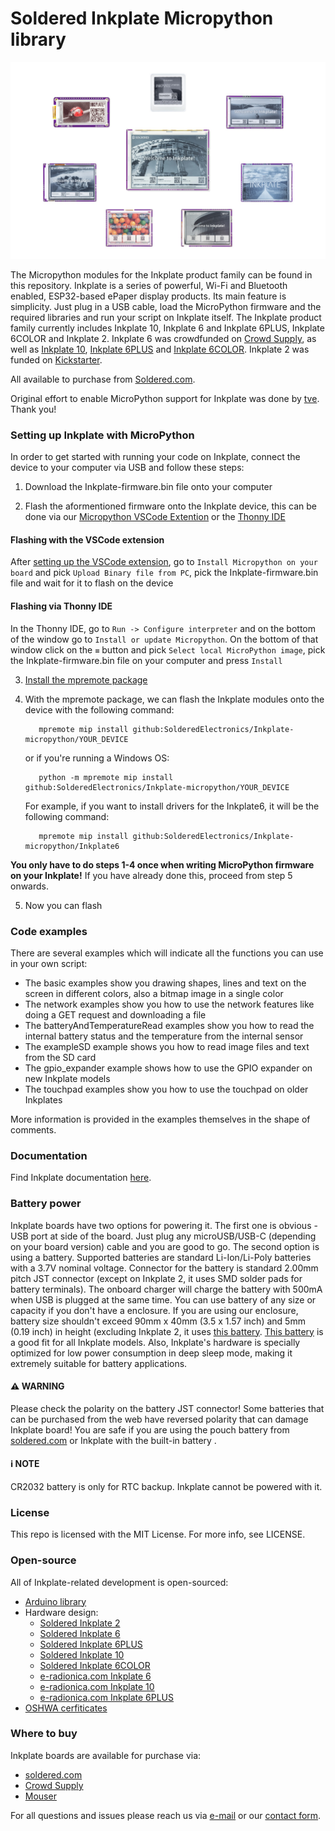 # Soldered Inkplate Micropython library

![](https://raw.githubusercontent.com/SolderedElectronics/Inkplate-Arduino-library/master/extras/InkplateImage.jpg)

The Micropython modules for the Inkplate product family can be found in this repository. Inkplate is a series of powerful, Wi-Fi and Bluetooth enabled, ESP32-based ePaper display products. Its main feature is simplicity. Just plug in a USB cable, load the MicroPython firmware and the required libraries and run your script on Inkplate itself. The Inkplate product family currently includes Inkplate 10, Inkplate 6 and Inkplate 6PLUS, Inkplate 6COLOR and Inkplate 2. 
Inkplate 6 was crowdfunded on [Crowd Supply](https://www.crowdsupply.com/e-radionica/inkplate-6), as well as [Inkplate 10](https://www.crowdsupply.com/e-radionica/inkplate-10), [Inkplate 6PLUS](https://www.crowdsupply.com/e-radionica/inkplate-6plus) and [Inkplate 6COLOR](https://www.crowdsupply.com/soldered/inkplate-6color). Inkplate 2 was funded on [Kickstarter](https://www.kickstarter.com/projects/solderedelectronics/inkplate-2-a-easy-to-use-arduino-compatible-e-paper).

All available to purchase from [Soldered.com](https://soldered.com/categories/inkplate/).

Original effort to enable MicroPython support for Inkplate was done by [tve](https://github.com/tve/micropython-inkplate6). Thank you!

### Setting up Inkplate with MicroPython

In order to get started with running your code on Inkplate, connect the device to your computer via USB and follow these steps:
1. Download the Inkplate-firmware.bin file onto your computer

2. Flash the aformentioned firmware onto the Inkplate device, this can be done via our [Micropython VSCode Extention](https://marketplace.visualstudio.com/items?itemName=SolderedElectronics.soldered-micropython-helper) or the [Thonny IDE](https://thonny.org/)

#### Flashing with the VSCode extension
After [setting up the VSCode extension](https://soldered.com/documentation/micropython/getting-started-with-vscode/), go to  `Install Micropython on your board` and pick `Upload Binary file from PC`, pick the Inkplate-firmware.bin file and wait for it to flash on the device

#### Flashing via Thonny IDE

In the Thonny IDE, go to `Run -> Configure interpreter` and on the bottom of the window go to `Install or update Micropython`. On the bottom of that window click on the `≡` button and pick `Select local MicroPython image`, pick the Inkplate-firmware.bin file on your computer and press `Install`

3. [Install the mpremote package](https://docs.micropython.org/en/latest/reference/mpremote.html)

4. With the mpremote package, we can flash the Inkplate modules onto the device with the following command:
   ```
      mpremote mip install github:SolderedElectronics/Inkplate-micropython/YOUR_DEVICE
   ```
   or if you're running a Windows OS:
   ```
      python -m mpremote mip install github:SolderedElectronics/Inkplate-micropython/YOUR_DEVICE
   ```

   For example, if you want to install drivers for the Inkplate6, it will be the following command:
   ```
      mpremote mip install github:SolderedElectronics/Inkplate-micropython/Inkplate6
   ```


**You only have to do steps 1-4 once when writing MicroPython firmware on your Inkplate!** If you have already done this, proceed from step 5 onwards.

5. Now you can flash 


### Code examples

There are several examples which will indicate all the functions you can use in your own script:
* The basic examples show you drawing shapes, lines and text on the screen in different colors, also a bitmap image in a single color
* The network examples show you how to use the network features like doing a GET request and downloading a file
* The batteryAndTemperatureRead examples show you how to read the internal battery status and the temperature from the internal sensor
* The exampleSD example shows you how to read image files and text from the SD card
* The gpio_expander example shows how to use the GPIO expander on new Inkplate models
* The touchpad examples show you how to use the touchpad on older Inkplates

More information is provided in the examples themselves in the shape of comments.

### Documentation

Find Inkplate documentation [here](https://soldered.com/documentation/inkplate/). 

### Battery power

Inkplate boards have two options for powering it. The first one is obvious - USB port at side of the board. Just plug any microUSB/USB-C (depending on your board version) cable and you are good to go. The second option is using a battery. Supported batteries are standard Li-Ion/Li-Poly batteries with a 3.7V nominal voltage. Connector for the battery is standard 2.00mm pitch JST connector (except on Inkplate 2, it uses SMD solder pads for battery terminals). The onboard charger will charge the battery with 500mA when USB is plugged at the same time. You can use battery of any size or capacity if you don't have a enclosure. If you are using our enclosure, battery size shouldn't exceed 90mm x 40mm (3.5 x 1.57 inch) and 5mm (0.19 inch) in height (excluding Inkplate 2, it uses [this battery](https://soldered.com/product/li-ion-baterija-600mah-3-7v/). [This battery](https://soldered.com/product/li-ion-battery-1200mah-3-7v/) is a good fit for all Inkplate models. Also, Inkplate's hardware is specially optimized for low power consumption in deep sleep mode, making it extremely suitable for battery applications.

#### ⚠️ WARNING
Please check the polarity on the battery JST connector! Some batteries that can be purchased from the web have reversed polarity that can damage Inkplate board! You are safe if you are using the pouch battery from [soldered.com](https://soldered.com/categories/power-sources-batteries/batteries/lithium-batteries/) or Inkplate with the built-in battery . 

#### ℹ NOTE
CR2032 battery is only for RTC backup. Inkplate cannot be powered with it.

### License

This repo is licensed with the MIT License. For more info, see LICENSE.

### Open-source

All of Inkplate-related development is open-sourced:

- [Arduino library](https://github.com/SolderedElectronics/Inkplate-Arduino-library)
- Hardware design:
  - [Soldered Inkplate 2](https://github.com/SolderedElectronics/Soldered-Inkplate-2-hardware-design)
  - [Soldered Inkplate 6](https://github.com/SolderedElectronics/Soldered-Inkplate-6-hardware-design)
  - [Soldered Inkplate 6PLUS](https://github.com/SolderedElectronics/Soldered-Inkplate-6PLUS-hardware-design)
  - [Soldered Inkplate 10](https://github.com/SolderedElectronics/Soldered-Inkplate-10-hardware-design)
  - [Soldered Inkplate 6COLOR](https://github.com/SolderedElectronics/Soldered-Inkplate-6COLOR-hardware-design)
  - [e-radionica.com Inkplate 6](https://github.com/SolderedElectronics/Inkplate-6-hardware)
  - [e-radionica.com Inkplate 10](https://github.com/SolderedElectronics/Inkplate-10-hardware)
  - [e-radionica.com Inkplate 6PLUS](https://github.com/SolderedElectronics/Inkplate-6PLUS-Hardware)
- [OSHWA cerfiticates](https://certification.oshwa.org/list.html?q=inkplate)

### Where to buy

Inkplate boards are available for purchase via:

- [soldered.com](https://soldered.com/categories/inkplate/)
- [Crowd Supply](https://www.crowdsupply.com/soldered)
- [Mouser](https://hr.mouser.com/Search/Refine?Keyword=inkplate)

For all questions and issues please reach us via [e-mail](mailto:hello@soldered.com) or our [contact form](https://soldered.com/contact/).
